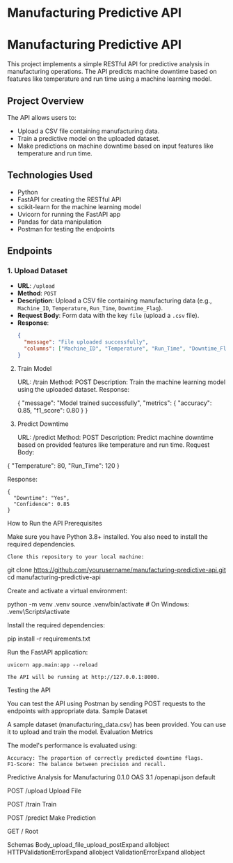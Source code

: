 # Manufacturing Predictive API
# Manufacturing Predictive API

This project implements a simple RESTful API for predictive analysis in manufacturing operations. The API predicts machine downtime based on features like temperature and run time using a machine learning model.

## Project Overview

The API allows users to:
- Upload a CSV file containing manufacturing data.
- Train a predictive model on the uploaded dataset.
- Make predictions on machine downtime based on input features like temperature and run time.

## Technologies Used
- Python
- FastAPI for creating the RESTful API
- scikit-learn for the machine learning model
- Uvicorn for running the FastAPI app
- Pandas for data manipulation
- Postman for testing the endpoints

## Endpoints

### 1. Upload Dataset
- **URL**: `/upload`
- **Method**: `POST`
- **Description**: Upload a CSV file containing manufacturing data (e.g., `Machine_ID`, `Temperature`, `Run_Time`, `Downtime_Flag`).
- **Request Body**: Form data with the key `file` (upload a `.csv` file).
- **Response**:
  ```json
  {
    "message": "File uploaded successfully",
    "columns": ["Machine_ID", "Temperature", "Run_Time", "Downtime_Flag"]
  }

2. Train Model

    URL: /train
    Method: POST
    Description: Train the machine learning model using the uploaded dataset.
    Response:

    {
      "message": "Model trained successfully",
      "metrics": {
        "accuracy": 0.85,
        "f1_score": 0.80
      }
    }

3. Predict Downtime

    URL: /predict
    Method: POST
    Description: Predict machine downtime based on provided features like temperature and run time.
    Request Body:

{
  "Temperature": 80,
  "Run_Time": 120
}

Response:

    {
      "Downtime": "Yes",
      "Confidence": 0.85
    }

How to Run the API
Prerequisites

Make sure you have Python 3.8+ installed. You also need to install the required dependencies.

    Clone this repository to your local machine:

git clone https://github.com/yourusername/manufacturing-predictive-api.git
cd manufacturing-predictive-api

Create and activate a virtual environment:

python -m venv .venv
source .venv/bin/activate  # On Windows: .venv\Scripts\activate

Install the required dependencies:

pip install -r requirements.txt

Run the FastAPI application:

    uvicorn app.main:app --reload

    The API will be running at http://127.0.0.1:8000.

Testing the API

You can test the API using Postman by sending POST requests to the endpoints with appropriate data.
Sample Dataset

A sample dataset (manufacturing_data.csv) has been provided. You can use it to upload and train the model.
Evaluation Metrics

The model's performance is evaluated using:

    Accuracy: The proportion of correctly predicted downtime flags.
    F1-Score: The balance between precision and recall.

Predictive Analysis for Manufacturing
 0.1.0 
OAS 3.1
/openapi.json
default


POST
/upload
Upload File


POST
/train
Train


POST
/predict
Make Prediction


GET
/
Root


Schemas
Body_upload_file_upload_postExpand allobject
HTTPValidationErrorExpand allobject
ValidationErrorExpand allobject
